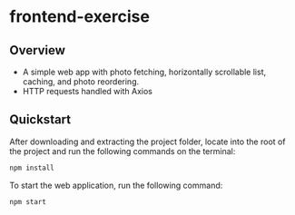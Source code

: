 # frontend-exercise

## Overview

* A simple web app with photo fetching, horizontally scrollable list, caching, and photo reordering.
* HTTP requests handled with Axios

## Quickstart

After downloading and extracting the project folder, locate into the root of the project and run the following commands on the terminal:

```sh
npm install
```

To start the web application, run the following command:

```sh
npm start
```